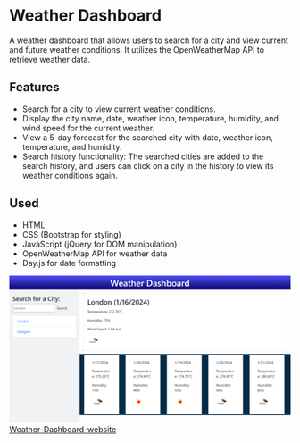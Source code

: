# Weather Dashboard

A weather dashboard that allows users to search for a city and view current and future weather conditions. It utilizes the OpenWeatherMap API to retrieve weather data.

## Features

- Search for a city to view current weather conditions.
- Display the city name, date, weather icon, temperature, humidity, and wind speed for the current weather.
- View a 5-day forecast for the searched city with date, weather icon, temperature, and humidity.
- Search history functionality: The searched cities are added to the search history, and users can click on a city in the history to view its weather conditions again.

## Used

- HTML
- CSS (Bootstrap for styling)
- JavaScript (jQuery for DOM manipulation)
- OpenWeatherMap API for weather data
- Day.js for date formatting

![screenshot](./assets/screencapture-Weather-Dashboard.png)
[Weather-Dashboard-website](https://toniy97.github.io/Weather-Dashboard/)